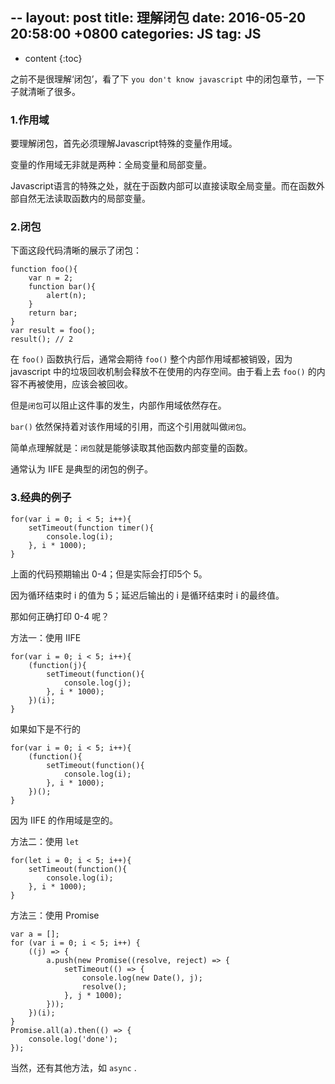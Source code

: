 --
layout: post
title:  理解闭包
date:   2016-05-20 20:58:00 +0800
categories: JS
tag: JS
---

* content
{:toc}

之前不是很理解‘闭包’，看了下 `you don't know javascript` 中的闭包章节，一下子就清晰了很多。

### 1.作用域

要理解闭包，首先必须理解Javascript特殊的变量作用域。

变量的作用域无非就是两种：全局变量和局部变量。

Javascript语言的特殊之处，就在于函数内部可以直接读取全局变量。而在函数外部自然无法读取函数内的局部变量。
　　
### 2.闭包

下面这段代码清晰的展示了闭包：

```
function foo(){
	var n = 2;
	function bar(){
		alert(n); 
	}
	return bar;
}
var result = foo();
result(); // 2
```

在 `foo()` 函数执行后，通常会期待 `foo()` 整个内部作用域都被销毁，因为 javascript 中的垃圾回收机制会释放不在使用的内存空间。由于看上去 `foo()` 的内容不再被使用，应该会被回收。

但是`闭包`可以阻止这件事的发生，内部作用域依然存在。

`bar()` 依然保持着对该作用域的引用，而这个引用就叫做`闭包`。

简单点理解就是：`闭包`就是能够读取其他函数内部变量的函数。

通常认为 IIFE 是典型的闭包的例子。

### 3.经典的例子

```
for(var i = 0; i < 5; i++){
	setTimeout(function timer(){
		console.log(i);
	}, i * 1000);
}
```

上面的代码预期输出 0-4；但是实际会打印5个 5。

因为循环结束时 i 的值为 5；延迟后输出的 i 是循环结束时 i 的最终值。

那如何正确打印 0-4 呢？

方法一：使用 IIFE 

```
for(var i = 0; i < 5; i++){
	(function(j){
		setTimeout(function(){
			console.log(j);
		}, i * 1000);
	})(i);
}
```

如果如下是不行的

```
for(var i = 0; i < 5; i++){
	(function(){
		setTimeout(function(){
			console.log(i);
		}, i * 1000);
	})();
}
```

因为 IIFE 的作用域是空的。

方法二：使用 `let`

```
for(let i = 0; i < 5; i++){
	setTimeout(function(){
		console.log(i);
	}, i * 1000);
}
```

方法三：使用 Promise

```
var a = [];
for (var i = 0; i < 5; i++) {
	((j) => {
		a.push(new Promise((resolve, reject) => {
			setTimeout(() => {
				console.log(new Date(), j);
				resolve();
			}, j * 1000);
		}));
	})(i);
}
Promise.all(a).then(() => {
	console.log('done');
});
```

当然，还有其他方法，如 `async` .